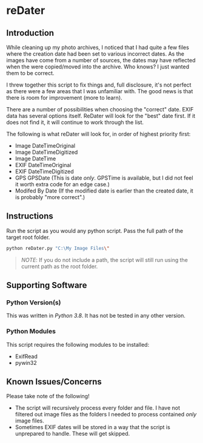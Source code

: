# reDater

## Introduction

While cleaning up my photo archives, I noticed that I had quite a few files where the creation date had been set to various incorrect dates. As the images have come from a number of sources, the dates may have reflected when the were copied/moved into the archive. Who knows? I just wanted them to be correct.

I threw together this script to fix things and, full disclosure, it's not perfect as there were a few areas that I was unfamiliar with. The good news is that there is room for improvement (more to learn).

There are a number of possibilities when choosing the "correct" date. EXIF data has several options itself. ReDater will look for the "best" date first. If it does not find it, it will continue to work through the list.

The following is what reDater will look for, in order of highest priority first:

- Image DateTimeOriginal
- Image DateTimeDigitized
- Image DateTime
- EXIF DateTimeOriginal
- EXIF DateTimeDigitized
- GPS GPSDate (This is date _only_. GPSTime is available, but I did not feel it worth extra code for an edge case.)
- Modifed By Date (If the modified date is earlier than the created date, it is probably "more correct".)

## Instructions

Run the script as you would any python script. Pass the full path of the target root folder.

```bash
python reDater.py "C:\My Image Files\"
```

> *NOTE*: If you do not include a path, the script will still run using the current path as the root folder.

## Supporting Software

### Python Version(s)

This was written in *Python 3.8*. It has not be tested in any other version.

### Python Modules

This script requires the following modules to be installed:

- ExifRead
- pywin32

## Known Issues/Concerns

Please take note of the following!

- The script will recursively process every folder and file. I have not filtered out image files as the folders I needed to process contained _only_ image files.
- Sometimes EXIF dates will be stored in a way that the script is unprepared to handle. These will get skipped.
